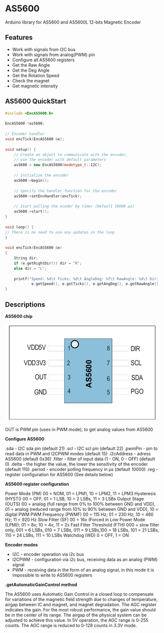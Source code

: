
# AS5600

Arduino library for AS5600 and AS5600L 12-bits Magnetic Encoder


## Features

- Work with signals from I2C bus
- Work with signals from analog(PWM) pin
- Configure all AS5600 registers
- Get the Raw Angle
- Get the Deg Angle
- Get the Rotation Speed
- Check the magnet
- Get magnetic intensity


## AS5600 QuickStart
```cpp
#include <EncAS5600.h>

EncAS5600 *as5600;

// Encoder handler
void encTick(EncAS5600 &e);

void setup() {
    // Create an object to communicate with the encoder,
    // use the encoder with default parameters
    as5600 = new EncAS5600(modetype_t::I2C);

    // Initialize the encoder
    as5600->begin();

    // Specify the handler function for the encoder
    as5600->setEncHandler(encTick);

    // Start polling the ecoder by timer (Default 10000 µs)
    as5600->start();
}

void loop() {
// There is no need to use any updates in the loop
}

void encTick(EncAS5600 &e)
{
    String dir;
    if (e.getRightDir()) dir = "R";
    else dir = "L";

    printf("Speed: %d\t Ticks: %d\t AngleDeg: %f\t RawAngle: %d\t Dir: %s\n", 
            e.getSpeed(), e.getTicks(), e.getAngDeg(), e.getRawAngle(), dir);
}
```

## Descriptions

**AS5600 chip**
<p align="center">
	<img src="https://github.com/pervu/AS5600-encoder/blob/main/as5600.png" alt="AS5600"/>
</p>

OUT is PWM pin (uses in PWM mode), to get analog values from AS5600


**Configure AS5600**

.sda - I2C sda pin (default 21)
.scl - I2C scl pin (default 22)
.pwmPin - pin to read data in PWM and I2CPWM modes (default 15)
.i2cAddress - adress AS5600 (default 0x36)
.filter - filter of input data (1 - ON, 0 - OFF) (default 0)
.delta - the higher the value, the lower the sensitivity of the encoder (default 110)
.period - encoder polling frequency in µs (default 10000)
.reg - register configuration for AS5600 (See details below)


**AS5600 register configuration**

Power Mode (PM)
00 = NOM, 01 = LPM1, 10 = LPM2, 11 = LPM3
Hysteresis (HYST()
00 = OFF, 01 = 1 LSB, 10 = 2 LSBs, 11 = 3 LSBs
Output Stage (OUTS)
00 = analog (full range from 0% to 100% between GND and VDD), 01 = analog
(reduced range from 10% to 90% between GND and VDD), 10 = digital PWM
PWM Frequency (PWMF)
00 = 115 Hz; 01 = 230 Hz; 10 = 460 Hz; 11 = 920 Hz
Slow Filter (SF)
00 = 16x (Forced in Low Power Mode (LPM)); 01 = 8x; 10 = 4x; 11 = 2x
Fast Filter Threshold (FTH)
000 = slow filter only, 001 = 6 LSBs, 010 = 7 LSBs, 011 = 9 LSBs,100 = 18 LSBs, 101
= 21 LSBs, 110 = 24 LSBs, 111 = 10 LSBs
Watchdog (WD)
0 = OFF, 1 = ON


**Encoder modes**

- I2C - encoder operation via i2c bus
- I2CPWM - configuration via i2c bus, receiving data as an analog (PWM) signal
- PWM - receiving data in the form of an analog signal, in this mode it is impossible to write to AS5600 registers


**.getAutomaticGainControl method**

The AS5600 uses Automatic Gain Control in a closed loop to
compensate for variations of the magnetic field strength due
to changes of temperature, airgap between IC and magnet, and
magnet degradation. The AGC register indicates the gain. For
the most robust performance, the gain value should be in the
center of its range. The airgap of the physical system can be
adjusted to achieve this value.
In 5V operation, the AGC range is 0-255 counts. The AGC range
is reduced to 0-128 counts in 3.3V mode.


